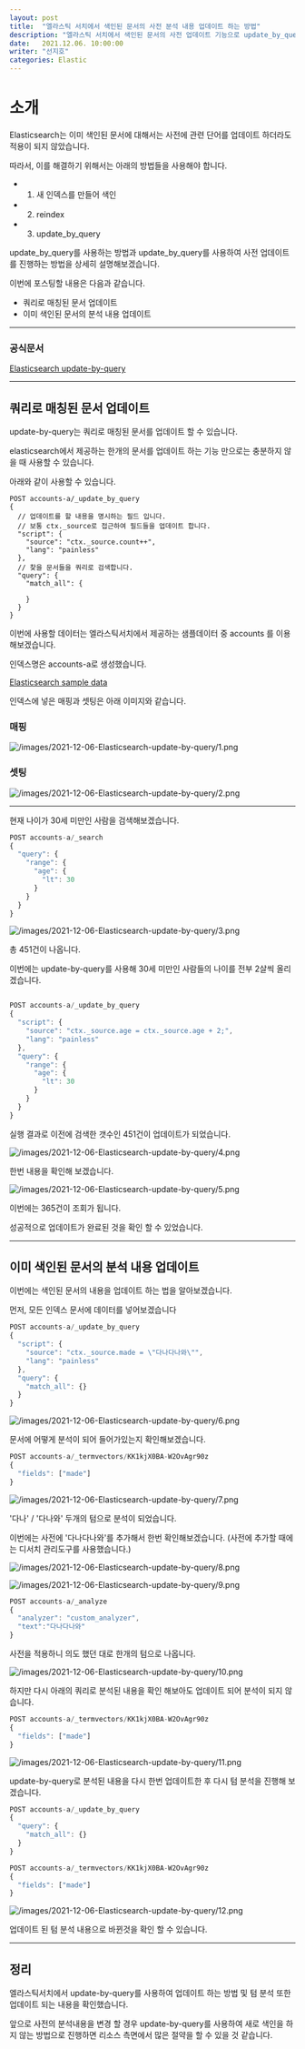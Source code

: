 ```yaml
---
layout: post
title:  "엘라스틱 서치에서 색인된 문서의 사전 분석 내용 업데이트 하는 방법"
description: "엘라스틱 서치에서 색인된 문서의 사전 업데이트 기능으로 update_by_query를 사용하는 방법을 소개합니다"
date:   2021.12.06. 10:00:00
writer: "선지호"
categories: Elastic
---
```

# 소개

Elasticsearch는 이미 색인된 문서에 대해서는 사전에 관련 단어를 업데이트 하더라도 적용이 되지 않았습니다.

따라서, 이를 해결하기 위해서는 아래의 방법들을 사용해야 합니다.

- 1) 새 인덱스를 만들어 색인
- 2) reindex
- 3) update_by_query

update_by_query를 사용하는 방법과 update_by_query를 사용하여 사전 업데이트를 진행하는 방법을 상세히 설명해보겠습니다.



이번에 포스팅할 내용은 다음과 같습니다.

- 쿼리로 매칭된 문서 업데이트
- 이미 색인된 문서의 분석 내용 업데이트  

--- 

### 공식문서

[Elasticsearch update-by-query](https://www.elastic.co/guide/en/elasticsearch/reference/current/docs-update-by-query.html, "update-by-query")

---

## 쿼리로 매칭된 문서 업데이트

update-by-query는 쿼리로 매칭된 문서를 업데이트 할 수 있습니다.

elasticsearch에서 제공하는 한개의 문서를 업데이트 하는 기능 만으로는 충분하지 않을 때 사용할 수 있습니다.

아래와 같이 사용할 수 있습니다.

```JSX
POST accounts-a/_update_by_query
{
  // 업데이트를 할 내용을 명시하는 필드 입니다.
  // 보통 ctx._source로 접근하여 필드들을 업데이트 합니다.
  "script": {   
    "source": "ctx._source.count++",
    "lang": "painless"
  },
  // 찾을 문서들을 쿼리로 검색합니다.
  "query": {
    "match_all": {
      
    }
  }
}
```

이번에 사용할 데이터는 엘라스틱서치에서 제공하는 샘플데이터 중 accounts 를 이용해보겠습니다.

인덱스명은 accounts-a로 생성했습니다.

[Elasticsearch sample data](https://www.elastic.co/guide/kr/kibana/current/tutorial-load-dataset.html, "sample data")

인덱스에 넣은 매핑과 셋팅은 아래 이미지와 같습니다.

### 매핑
![/images/2021-12-06-Elasticsearch-update-by-query/1.png](/images/2021-12-06-Elasticsearch-update-by-query/1.png)

### 셋팅
![/images/2021-12-06-Elasticsearch-update-by-query/2.png](/images/2021-12-06-Elasticsearch-update-by-query/2.png)

---

현재 나이가 30세 미만인 사람을 검색해보겠습니다.

```jsx
POST accounts-a/_search
{
  "query": {
    "range": {
      "age": {
        "lt": 30
      }
    }
  }
}
```

![/images/2021-12-06-Elasticsearch-update-by-query/3.png](/images/2021-12-06-Elasticsearch-update-by-query/3.png)

총 451건이 나옵니다.

이번에는 update-by-query를 사용해 30세 미만인 사람들의 나이를 전부 2살씩 올리겠습니다.

```jsx

POST accounts-a/_update_by_query
{
  "script": {
    "source": "ctx._source.age = ctx._source.age + 2;",
    "lang": "painless"
  }, 
  "query": {
    "range": {
      "age": {
        "lt": 30
      }
    }
  }
}
```

실행 결과로 이전에 검색한 갯수인 451건이 업데이트가 되었습니다.

![/images/2021-12-06-Elasticsearch-update-by-query/4.png](/images/2021-12-06-Elasticsearch-update-by-query/4.png)

한번 내용을 확인해 보겠습니다. 

![/images/2021-12-06-Elasticsearch-update-by-query/5.png](/images/2021-12-06-Elasticsearch-update-by-query/5.png)

이번에는 365건이 조회가 됩니다.

성공적으로 업데이트가 완료된 것을 확인 할 수 있었습니다.

---

## 이미 색인된 문서의 분석 내용 업데이트 

이번에는 색인된 문서의 내용을 업데이트 하는 법을 알아보겠습니다.

먼저, 모든 인덱스 문서에 데이터를 넣어보겠습니다

```jsx
POST accounts-a/_update_by_query
{
  "script": {
    "source": "ctx._source.made = \"다나다나와\"",
    "lang": "painless"
  }, 
  "query": {
    "match_all": {}
  }
}
```
![/images/2021-12-06-Elasticsearch-update-by-query/6.png](/images/2021-12-06-Elasticsearch-update-by-query/6.png)

문서에 어떻게 분석이 되어 들어가있는지 확인해보겠습니다.

```jsx
POST accounts-a/_termvectors/KK1kjX0BA-W2OvAgr90z
{
  "fields": ["made"]
}
```

![/images/2021-12-06-Elasticsearch-update-by-query/7.png](/images/2021-12-06-Elasticsearch-update-by-query/7.png)

'다나' / '다나와' 두개의 텀으로 분석이 되었습니다.

이번에는 사전에 '다나다나와'를 추가해서 한번 확인해보겠습니다.
(사전에 추가할 때에는 디서치 관리도구를 사용했습니다.)

![/images/2021-12-06-Elasticsearch-update-by-query/8.png](/images/2021-12-06-Elasticsearch-update-by-query/8.png)

![/images/2021-12-06-Elasticsearch-update-by-query/9.png](/images/2021-12-06-Elasticsearch-update-by-query/9.png)

```jsx
POST accounts-a/_analyze
{
  "analyzer": "custom_analyzer",
  "text":"다나다나와"
}
```

사전을 적용하니 의도 했던 대로 한개의 텀으로 나옵니다.

![/images/2021-12-06-Elasticsearch-update-by-query/10.png](/images/2021-12-06-Elasticsearch-update-by-query/10.png)

하지만 다시 아래의 쿼리로 분석된 내용을 확인 해보아도 업데이트 되어 분석이 되지 않습니다.

```jsx
POST accounts-a/_termvectors/KK1kjX0BA-W2OvAgr90z
{
  "fields": ["made"]
}
```

![/images/2021-12-06-Elasticsearch-update-by-query/11.png](/images/2021-12-06-Elasticsearch-update-by-query/11.png)

update-by-query로 분석된 내용을 다시 한번 업데이트한 후 다시 텀 분석을 진행해 보겠습니다.

```jsx
POST accounts-a/_update_by_query
{
  "query": {
    "match_all": {}
  }
}

POST accounts-a/_termvectors/KK1kjX0BA-W2OvAgr90z
{
  "fields": ["made"]
}
```

![/images/2021-12-06-Elasticsearch-update-by-query/12.png](/images/2021-12-06-Elasticsearch-update-by-query/12.png)

업데이트 된 텀 분석 내용으로 바뀐것을 확인 할 수 있습니다.

---

## 정리

엘라스틱서치에서 update-by-query를 사용하여 업데이트 하는 방법 및 텀 분석 또한 업데이트 되는 내용을 확인했습니다.

앞으로 사전의 분석내용을 변경 할 경우 update-by-query를 사용하여 새로 색인을 하지 않는 방법으로 진행하면 리소스 측면에서 많은 절약을 할 수 있을 것 같습니다.
